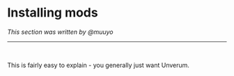 # Installing mods
*This section was written by @muuyo*

<hr>
<br>

This is fairly easy to explain - you generally just want Unverum. 